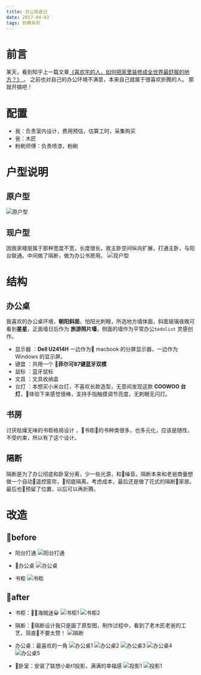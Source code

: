 ```yaml
---
title: 办公改造记
date: 2017-04-03
tags: 折腾系列
---
```


# 前言
某天，看到知乎上一篇文章[《喜欢宅的人，如何把家里装修成全世界最舒服的地方？》
](https://www.zhihu.com/question/35781319)。
之前也对自己的办公环境不满意，本来自己就属于很喜欢折腾的人。
那就开搞吧！

# 配置
- 我：负责室内设计，费用预估，估算工时，采集购买
- 爸：木匠
- 粉刷师傅：负责喷漆，粉刷

# 户型说明

## 原户型
![原户型](https://ohv0hyr4v.qnssl.com/home0.jpg)

## 现户型
因我家楼层属于那种宽度不宽，长度很长。故主卧空间纵向扩展，打通主卧，与阳台联通。中间做了隔断，做为办公书房用。
![现户型](https://ohv0hyr4v.qnssl.com/home1.jpg)

# 结构
## 办公桌
我喜欢的办公桌环境，**朝阳斜面**，怕阳光刺眼，所选地方墙体面，斜面玻璃夜晚可看到**星星**，正面墙日后作为 **旅游照片墙**，侧面的墙作为平常办公`todolist` 灵感创作。

- 显示器 ：**Dell U2414H**  一边作为 macbook 的分屏显示器，一边作为 Windows 的显示屏。
- 键盘 ：共用一个 **菲尔可87键蓝牙双模**
- 鼠标 ：蓝牙鼠标
- 文具 ：文具收纳盒
- 台灯 ：本想买小米台灯，不喜欢长款造型，无意间发现这款 **COOWOO 台灯**，体验下来感觉很棒，支持手指触摸调节亮度，无刺眼无闪灯。

## 书房
讨厌枯燥无味的书柜格局设计 ，书柜的书种类很多，也多元化，应该是随性，不受约束，所以有了这个设计。

## 隔断
隔断是为了办公彻底和卧室分离，少一些光源，和噪音。隔断本来和老爸商量想做一个自动遥控窗帘，彻底隔离。考虑成本，最后还是做了花式的隔断家居。最后也预留了位置，以后可以再折腾。

# 改造
## before

- 阳台打通
![阳台打通](https://ohv0hyr4v.qnssl.com/IMG_2554.JPG)

- 办公桌
![办公桌](https://ohv0hyr4v.qnssl.com/IMG_2545.JPG)

- 书柜
![书柜](https://ohv0hyr4v.qnssl.com/IMG_2555.JPG)

## after

- 书柜：海贼迷😀
![书柜1](https://ohv0hyr4v.qnssl.com/DSC00287_1.jpg)
![书柜2](https://ohv0hyr4v.qnssl.com/DSC00297.JPG)

- 隔断：隔断设计我只是画了原型图，制作过程中，看到了老木匠老爸的工艺，简直不要太赞！
![隔断](https://ohv0hyr4v.qnssl.com/IMG_3497.JPG)

- 办公桌：最喜欢的一角
![办公桌1](https://ohv0hyr4v.qnssl.com/IMG_3501.JPG)
![办公桌2](https://ohv0hyr4v.qnssl.com/IMG_3502.JPG)
![办公桌3](https://ohv0hyr4v.qnssl.com/IMG_3508.JPG)
![办公桌4](https://ohv0hyr4v.qnssl.com/IMG_3511.JPG)
![办公桌5](https://ohv0hyr4v.qnssl.com/xbk.JPG)

- 卧室：安装了联想小新t1投影，满满的幸福感
![投影1](https://ohv0hyr4v.qnssl.com/IMG_3513.JPG)
![投影1](https://ohv0hyr4v.qnssl.com/IMG_3512.JPG)











